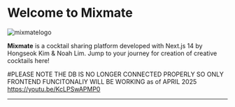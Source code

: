 # Welcome to Mixmate

![mixmatelogo](https://mixmate-pdnc.vercel.app/_next/image?url=%2Fmixmatelogomini.png&w=750&q=75)

**Mixmate** is a cocktail sharing platform developed with Next.js 14 by Hongseok Kim & Noah Lim. Jump to your journey for creation of creative cocktails here! 

#PLEASE NOTE THE DB IS NO LONGER CONNECTED PROPERLY SO ONLY FRONTEND FUNCITONALIY WILL BE WORKING as of APRIL 2025
https://youtu.be/KcLPSwAPMP0

---
